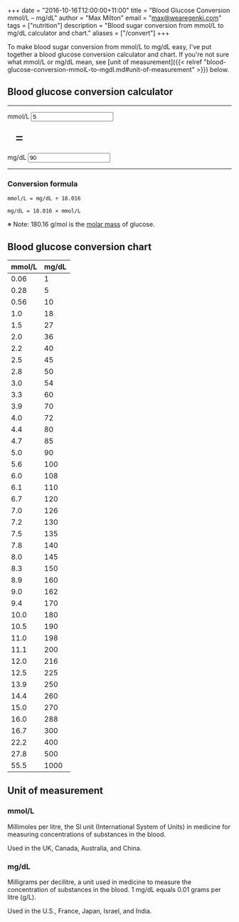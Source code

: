 +++
date        = "2016-10-16T12:00:00+11:00"
title       = "Blood Glucose Conversion mmol/L – mg/dL"
author      = "Max Milton"
email       = "max@wearegenki.com"
tags        = ["nutrition"]
description = "Blood sugar conversion from mmol/L to mg/dL calculator and chart."
aliases     = ["/convert"]
+++

To make blood sugar conversion from mmol/L to mg/dL easy, I've put together a blood glucose conversion calculator and chart. If you're not sure what mmol/L or mg/dL mean, see [unit of measurement]({{< relref "blood-glucose-conversion-mmolL-to-mgdl.md#unit-of-measurement" >}}) below<!--more-->.

## Blood glucose conversion calculator

-----

<div class="row mb-2 justify-content-center">
  <div class="col col-md-3">
    <label for="mmoll" class="lead">mmol/L</label>
    <input type="number" name="mmoll" id="mmoll" class="form-control form-control-lg" step="0.1" min="0" value="5">
  </div>
  <div style="font-size: 2rem !important; padding: 1rem;">
    =
  </div>
  <div class="col col-md-3">
    <label for="mgdl" class="lead">mg/dL</label>
    <input type="number" name="mgdl" id="mgdl" class="form-control form-control-lg" min="0" value="90">
  </div>
</div>

<script>
(function(){
  var mmoll = document.getElementById('mmoll');
  var mgdl = document.getElementById('mgdl');
  var mass = 18.016;

  // Convert from mg/dL to mmol/L
  var getMgdl = function getMgdl(){
    mgdl.value = Math.round(mmoll.value * mass);
  };

  // Convert from mmol/L to mg/dL
  var getMmoll = function getMmoll(){
    var factor = (mgdl.value < mass) ? 100 : 10;
    mmoll.value = Math.round((mgdl.value / mass) * factor) / factor;
  };

  // Set number to decimal places to one for stepping up/down by 0.1
  var setRounded = function setRounded(){
    mmoll.value = Math.round(mmoll.value * 10) / 10;
    getMgdl;
  }

  // Handle user input
  mmoll.addEventListener('input', getMgdl, false);
  mgdl.addEventListener('input', getMmoll, false);

  // Handle input focus
  mmoll.addEventListener('focus', setRounded, false);
}());
</script>

-----

### Conversion formula

`mmol/L = mg/dL ÷ 18.016`

`mg/dL = 18.016 × mmol/L`

※ Note: 180.16 g/mol is the [molar mass](https://en.wikipedia.org/wiki/Molar_mass) of glucose.

## Blood glucose conversion chart

| mmol/L | mg/dL |
|--------|-------|
| 0.06   | 1     |
| 0.28   | 5     |
| 0.56   | 10    |
| 1.0    | 18    |
| 1.5    | 27    |
| 2.0    | 36    |
| 2.2    | 40    |
| 2.5    | 45    |
| 2.8    | 50    |
| 3.0    | 54    |
| 3.3    | 60    |
| 3.9    | 70    |
| 4.0    | 72    |
| 4.4    | 80    |
| 4.7    | 85    |
| 5.0    | 90    |
| 5.6    | 100   |
| 6.0    | 108   |
| 6.1    | 110   |
| 6.7    | 120   |
| 7.0    | 126   |
| 7.2    | 130   |
| 7.5    | 135   |
| 7.8    | 140   |
| 8.0    | 145   |
| 8.3    | 150   |
| 8.9    | 160   |
| 9.0    | 162   |
| 9.4    | 170   |
| 10.0   | 180   |
| 10.5   | 190   |
| 11.0   | 198   |
| 11.1   | 200   |
| 12.0   | 216   |
| 12.5   | 225   |
| 13.9   | 250   |
| 14.4   | 260   |
| 15.0   | 270   |
| 16.0   | 288   |
| 16.7   | 300   |
| 22.2   | 400   |
| 27.8   | 500   |
| 55.5   | 1000  |

## Unit of measurement

### mmol/L

Millimoles per litre, the SI unit (International System of Units) in medicine for measuring concentrations of substances in the blood.

Used in the UK, Canada, Australia, and China.

### mg/dL

Milligrams per decilitre, a unit used in medicine to measure the concentration of substances in the blood. 1 mg/dL equals 0.01 grams per litre (g/L).

Used in the U.S., France, Japan, Israel, and India.
